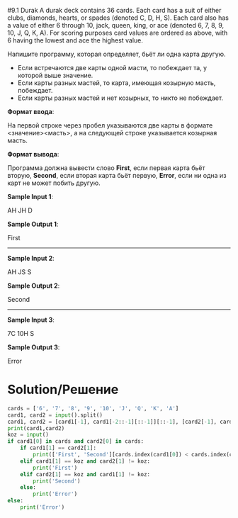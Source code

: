 #9.1 Durak
A durak deck contains 36 cards. Each card has a suit of either clubs, diamonds, hearts, or spades (denoted C, D, H, S). Each card also has a value of either 6 through 10, jack, queen, king, or ace (denoted 6, 7, 8, 9, 10, J, Q, K, A). For scoring purposes card values are ordered as above, with 6 having the lowest and ace the highest value.

Напишите программу, которая определяет, бьёт ли одна карта другую.
- Если встречаются две карты одной масти, то побеждает та, у которой выше значение.
- Если карты разных мастей, то карта, имеющая козырную масть, побеждает.
- Если карты разных мастей и нет козырных, то никто не побеждает.

**Формат ввода**:

На первой строке через пробел указываются две карты в формате <значение><масть>, а на следующей строке указывается козырная масть.

**Формат вывода**:

Программа должна вывести слово **First**, если первая карта бьёт вторую, **Second**, если вторая карта бьёт первую, **Error**, если ни одна из карт не может побить другую.

**Sample Input 1**:

AH JH
D

**Sample Output 1**:

First

---

**Sample Input 2**:

AH JS
S

**Sample Output 2**:

Second

---

**Sample Input 3**:

7C 10H
S

**Sample Output 3**:

Error

# Solution/Решение

```python
cards = ['6', '7', '8', '9', '10', 'J', 'Q', 'K', 'A']
card1, card2 = input().split()
card1, card2 = [card1[-1], card1[-2::-1][::-1]][::-1], [card2[-1], card2[-2::-1][::-1]][::-1]
print(card1,card2)
koz = input()
if card1[0] in cards and card2[0] in cards:
    if card1[1] == card2[1]:
        print(['First', 'Second'][cards.index(card1[0]) < cards.index(card2[0])])
    elif card1[1] == koz and card2[1] != koz:
        print('First')
    elif card2[1] == koz and card1[1] != koz:
        print('Second')
    else:
        print('Error')
else:
    print('Error')
```

